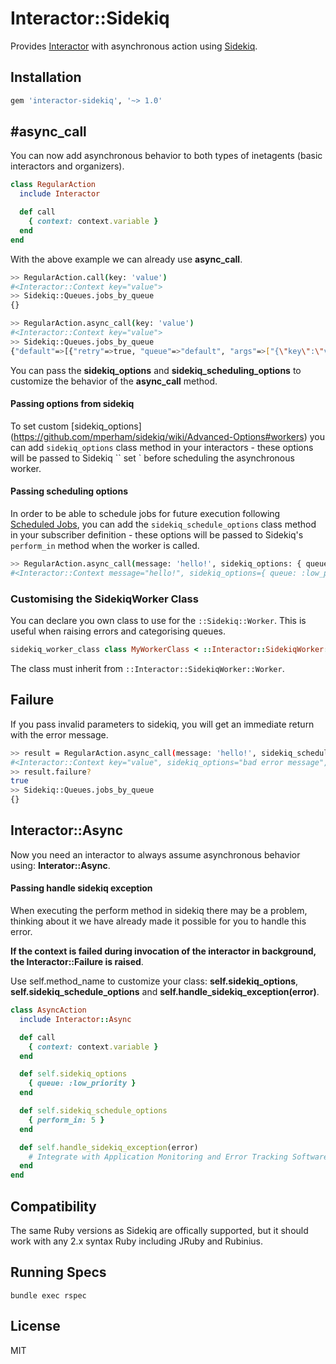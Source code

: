 # Interactor::Sidekiq

Provides [Interactor](https://github.com/collectiveidea/interactor) with asynchronous action using [Sidekiq](https://github.com/mperham/sidekiq).

## Installation

```ruby
gem 'interactor-sidekiq', '~> 1.0'
```

## #async_call
You can now add asynchronous behavior to both types of inetagents (basic interactors and organizers).

```ruby
class RegularAction
  include Interactor

  def call
    { context: context.variable }
  end
end
```
With the above example we can already use **async_call**.

```sh
>> RegularAction.call(key: 'value')
#<Interactor::Context key="value">
>> Sidekiq::Queues.jobs_by_queue
{}
```
```sh
>> RegularAction.async_call(key: 'value')
#<Interactor::Context key="value">
>> Sidekiq::Queues.jobs_by_queue
{"default"=>[{"retry"=>true, "queue"=>"default", "args"=>["{\"key\":\"value\",\"interactor_class\":\"RegularAction\"}"], "class"=>"Interactor::SidekiqWorker::Worker", "jid"=>"91a374e10e584b02cb84eec3", "created_at"=>1656283783.3459146, "enqueued_at"=>1656283783.3459556}]}
```

You can pass the **sidekiq_options** and **sidekiq_scheduling_options** to customize the behavior of the **async_call** method.

#### Passing options from sidekiq

To set custom [sidekiq_options] (https://github.com/mperham/sidekiq/wiki/Advanced-Options#workers) you can add `sidekiq_options` class method in your interactors - these options will be passed to Sidekiq `` set ` before scheduling the asynchronous worker.

#### Passing scheduling options

In order to be able to schedule jobs for future execution following [Scheduled Jobs](https://github.com/mperham/sidekiq/wiki/Scheduled-Jobs), you can add the `sidekiq_schedule_options` class method in your subscriber definition - these options will be passed to Sidekiq's `perform_in` method when the worker is called.

```sh
>> RegularAction.async_call(message: 'hello!', sidekiq_options: { queue: :low_priority }, sidekiq_schedule_options: { perform_in: 5 })
#<Interactor::Context message="hello!", sidekiq_options={ queue: :low_priority }, sidekiq_schedule_options={ perform_in: 5 }>
```

### Customising the SidekiqWorker Class

You can declare you own class to use for the `::Sidekiq::Worker`. This is useful when raising errors and categorising queues.

```ruby
sidekiq_worker_class class MyWorkerClass < ::Interactor::SidekiqWorker::Worker; end
```

The class must inherit from `::Interactor::SidekiqWorker::Worker`.

## Failure

If you pass invalid parameters to sidekiq, you will get an immediate return with the error message.
```sh
>> result = RegularAction.async_call(message: 'hello!', sidekiq_schedule_options: "error")
#<Interactor::Context key="value", sidekiq_options="bad error message", error="undefined method `transform_keys' for \"bad error message\":String">
>> result.failure?
true
>> Sidekiq::Queues.jobs_by_queue
{}
```

## Interactor::Async

Now you need an interactor to always assume asynchronous behavior using: **Interator::Async**.

#### Passing handle sidekiq exception

When executing the perform method in sidekiq there may be a problem, thinking about it we have already made it possible for you to handle this error.

**If the context is failed during invocation of the interactor in background, the Interactor::Failure is raised**.

Use self.method_name to customize your class: **self.sidekiq_options**, **self.sidekiq_schedule_options** and **self.handle_sidekiq_exception(error)**.

```ruby
class AsyncAction
  include Interactor::Async

  def call
    { context: context.variable }
  end

  def self.sidekiq_options
    { queue: :low_priority }
  end

  def self.sidekiq_schedule_options
    { perform_in: 5 }
  end

  def self.handle_sidekiq_exception(error)
    # Integrate with Application Monitoring and Error Tracking Software
  end
end
```

## Compatibility

The same Ruby versions as Sidekiq are offically supported, but it should work
with any 2.x syntax Ruby including JRuby and Rubinius.

## Running Specs

```
bundle exec rspec
```

## License

MIT
